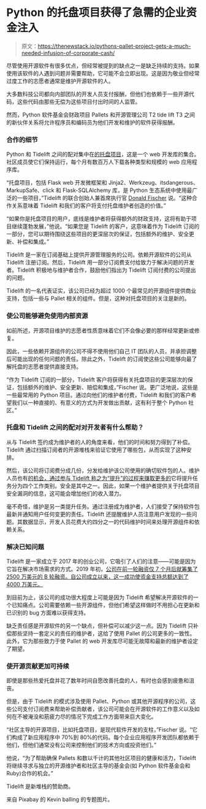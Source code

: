 # Python 的托盘项目获得了急需的企业资金注入

> 原文：<https://thenewstack.io/pythons-pallet-project-gets-a-much-needed-infusion-of-corporate-cash/>

尽管使用开源软件有很多优点，但经常被提到的缺点之一是缺乏持续的支持。如果使用该软件的人遇到问题并需要帮助，它可能不会立即出现。这是因为敬业但经常过度工作的志愿者通常是维护开源软件的人。

大多数科技公司都向内部团队的开发人员支付报酬，但他们也依赖于一些开源代码，这些代码由那些无偿为这些项目付出时间的人监管。

然而，Python 软件基金会财政项目 Pallets 和开源管理公司 T2 tide lift T3 之间的新伙伴关系将允许程序员和编码员为他们开发和维护的软件获得报酬。

### 合作的细节

Python 和 Tidelift 之间的配对集中在[的托盘项目](https://palletsprojects.com/)，这是一个 web 开发库的集合。社区成员使它们保持运行，每个月有数百万人下载各种类型和规模的 web 应用程序库。

“托盘项目，包括 Flask web 开发微框架和 Jinja2、Werkzeug、itsdangerous、MarkupSafe、click 和 Flask-SQLAlchemy 库，是 Python 生态系统中使用最广泛的一些项目，”Tidelift 的联合创始人兼首席执行官 [Donald Fischer](https://www.linkedin.com/in/donaldfischer/) 说。“这种合作关系意味着 Tidelift 和我们的客户将支付托盘维护者创造的价值。”

“如果你是托盘项目的用户，底线是维护者将获得额外的财政支持，这将有助于项目继续蓬勃发展，”他说。“如果您是 Tidelift 的客户，这意味着作为 Tidelift 订阅的一部分，您可以期待围绕这些项目的更深层次的保证，包括额外的维护、安全更新、补偿和集成。”

Tidelift 是一家在订阅基础上提供开源管理服务的公司。依赖开源软件的公司从 Tidelift 注册订阅。然后，Tidelift 用一部分订阅费支付给致力于解决问题的开发者。Tidelift 积极地与维护者合作，鼓励他们指出为 Tidelift 订阅付费的公司提出的问题。

Tidelift 的一名代表证实，该公司已经为超过 1000 个最常见的开源组件提供商业支持，包括一些与 Pallet 相关的组件。但是，这种对托盘项目的关注是新的。

### 使公司能够避免使用内部资源

如前所述，开源项目维护的志愿者性质意味着它们不会像必要的那样经常更新或修复。

因此，一些依赖开源组件的公司不得不使用他们自己 IT 团队的人员，并承担调整后可能出现的任何问题的责任。除此之外，Tidelift 的订阅使这些公司能够向最了解托盘的志愿者提供直接支持。

“作为 Tidelift 订阅的一部分，Tidelift 客户将获得有关托盘项目的更深层次的保证，包括额外的维护、安全更新、赔偿和集成，”Fischer 说。更广泛地说，这些是一些最常用的 Python 项目。通过向他们的维护者付费，Tidelift 和我们的客户希望我们以一种直接的、有意义的方式为开发做出贡献，这有利于整个 Python 社区。”

### 托盘和 Tidelift 之间的配对对开发者有什么帮助？

从与 Tidelift 签约成为维护者的人的角度来看，他们的时间和努力得到了补偿。Tidelift 通过扫描订阅者的开源堆栈来验证它使用了哪些包，从而实现了这种安排。

然后，该公司将订阅费分成几份，分发给维护该公司使用的确切软件包的人。维护人员也有[的机会，通过参与 Tidelift 称之为“提升”的过程来赚取更多的](https://tidelift.com/about/lifter)它将提升任务分为四个工作类别。安全是其中之一。因此，如果一个维护者提供关于托盘项目安全漏洞的信息，这可能会增加他们的收入潜力。

毫不奇怪，维护是另一类提升任务。通过注册成为维护者，人们接受了保持软件包最新并通知用户任何变更的责任。Tidelift 还提醒维护人员注意用户发现的一些问题。其数据显示，开发人员花费大约四分之一的代码维护时间来处理开源组件和依赖关系。

### 解决已知问题

Tidelift 是一家成立于 2017 年的创业公司，它吸引了人们的注意——可能是因为它旨在解决市场需求的方式。2019 年初，[公司在前一轮融资仅 7 个月后就筹集了 2500 万美元的 B 轮融资。自公司成立以来，这一成功使资金支持总额达到了 4000 万美元。](https://news.crunchbase.com/news/tidelift-raises-25m-series-b-just-seven-months-after-last-funding/)

到目前为止，该公司的成功很大程度上可能是因为 Tidelift 希望解决开源软件的一个已知痛点。公司需要依赖一些开源组件，但他们希望这样做时不用担心在更新和已识别的 bug 方面难以获得支持。

缺乏责任感是开源软件的另一个缺点，但补偿可以减少这一点。因为 Tidelift 只补偿那些坚持一套定义的责任的维护者，这给了使用 Pallet 的公司更多的一致性。此外，它为那些致力于使 Pallet 的 web 开发库尽可能无故障和最新的维护者设定了期望。

### 使开源贡献更加可持续

即使是那些热爱托盘并花了数年时间自愿改善托盘的人，有时也会感到疲惫和沮丧。

但是，由于 Tidelift 的模式涉及使用 Pallet、Python 或其他开源程序的公司，这些公司支付订阅费来帮助补偿贡献者，该公司可能会在开源软件的工作意义以及如何在不被淹没和筋疲力尽的情况下完成工作方面带来巨大变化。

“社区主导的开源项目，比如托盘项目，是现代软件开发的支柱，”Fischer 说。“它们构成了新应用程序中 70%到 80%的代码。每个企业应用程序开发团队都依赖于他们，但他们通常没有公司来控制他们的技术方向或投资他们。”

他说，“为了帮助确保 Pallets 和数以千计的其他社区项目的健康和活力，Tidelift 将继续寻求与独立的开源维护者和社区主导的基金会(如 Python 软件基金会和 Ruby)合作的机会。”

Tidelift 是新堆栈的赞助商。

来自 Pixabay 的 Kevin balling 的专题图片。

<svg xmlns:xlink="http://www.w3.org/1999/xlink" viewBox="0 0 68 31" version="1.1"><title>Group</title> <desc>Created with Sketch.</desc></svg>